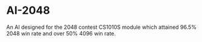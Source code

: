 # AI-2048
An AI designed for the 2048 contest CS1010S module which attained 96.5% 2048 win rate and over 50% 4096 win rate.
